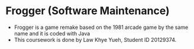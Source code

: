 # Frogger (Software Maintenance)
- Frogger is a game remake based on the 1981 arcade game by the same name and it is coded with Java
- This coursework is done by Law Khye Yueh, Student ID 20129374. 
